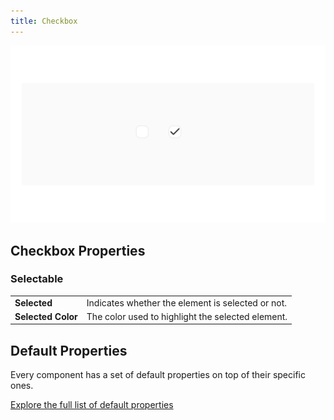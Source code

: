 ```yaml
---
title: Checkbox
---
```


![](/assets/checkbox.png)

## Checkbox Properties

### Selectable

|                  | |
|--------------------|------------------------------------------------------|
| **Selected**       | Indicates whether the element is selected or not.   |
| **Selected Color** | The color used to highlight the selected element.   |

## Default Properties

Every component has a set of default properties on top of their specific ones.

[Explore the full list of default properties](/components/index)